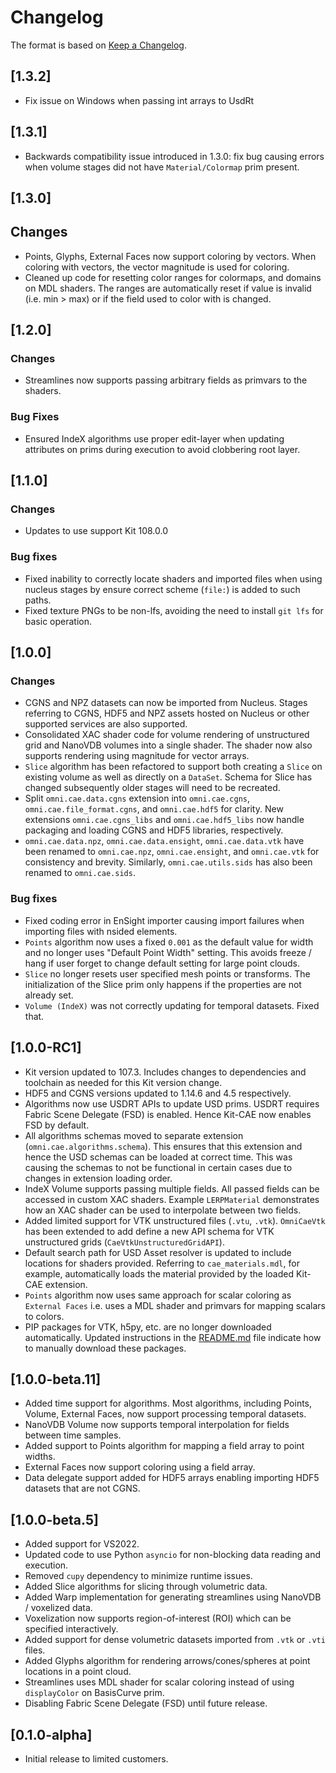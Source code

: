 # Changelog

The format is based on [Keep a Changelog](https://keepachangelog.com/en/1.0.0/).
## [1.3.2]

* Fix issue on Windows when passing int arrays to UsdRt

## [1.3.1]

* Backwards compatibility issue introduced in 1.3.0: fix bug causing errors when volume stages
  did not have `Material/Colormap` prim present.

## [1.3.0]

## Changes

* Points, Glyphs, External Faces now support coloring by vectors. When coloring with vectors, the
  vector magnitude is used for coloring.
* Cleaned up code for resetting color ranges for colormaps, and domains on MDL shaders. The ranges are automatically
  reset if value is invalid (i.e. min > max) or if the field used to color with is changed.

## [1.2.0]

### Changes

* Streamlines now supports passing arbitrary fields as primvars to the shaders.

### Bug Fixes

* Ensured IndeX algorithms use proper edit-layer when updating attributes on prims during execution
  to avoid clobbering root layer.

## [1.1.0]

### Changes

* Updates to use support Kit 108.0.0

### Bug fixes

* Fixed inability to correctly locate shaders and imported files when using nucleus stages by ensure
  correct scheme (`file:`) is added to such paths.
* Fixed texture PNGs to be non-lfs, avoiding the need to install `git lfs` for basic operation.

## [1.0.0]

### Changes

* CGNS and NPZ datasets can now be imported from Nucleus. Stages referring to CGNS, HDF5 and NPZ assets hosted on Nucleus
  or other supported services are also supported.
* Consolidated XAC shader code for volume rendering of unstructured grid and NanoVDB volumes into a single shader. The shader
  now also supports rendering using magnitude for vector arrays.
* `Slice` algorithm has been refactored to support both creating a `Slice` on existing volume as well as directly on
  a `DataSet`. Schema for Slice has changed subsequently older stages will need to be recreated.
* Split `omni.cae.data.cgns` extension into `omni.cae.cgns`, `omni.cae.file_format.cgns`, and `omni.cae.hdf5` for
  clarity. New extensions `omni.cae.cgns_libs` and `omni.cae.hdf5_libs` now handle packaging and loading CGNS and HDF5 libraries,
  respectively.
* `omni.cae.data.npz`, `omni.cae.data.ensight`, `omni.cae.data.vtk` have been renamed to `omni.cae.npz`, `omni.cae.ensight`,
  and `omni.cae.vtk` for consistency and brevity. Similarly, `omni.cae.utils.sids` has also been renamed to `omni.cae.sids`.

### Bug fixes

* Fixed coding error in EnSight importer causing import failures when importing files with nsided elements.
* `Points` algorithm now uses a fixed `0.001` as the default value for width and no longer uses "Default Point Width"
  setting. This avoids freeze / hang if user forget to change default setting for large point clouds.
* `Slice` no longer resets user specified mesh points or transforms. The initialization of the Slice prim only happens if the
  properties are not already set.
* `Volume (IndeX)` was not correctly updating for temporal datasets. Fixed that.


## [1.0.0-RC1]

* Kit version updated to 107.3. Includes changes to dependencies and toolchain as needed for this Kit version change.
* HDF5 and CGNS versions updated to 1.14.6 and 4.5 respectively.
* Algorithms now use USDRT APIs to update USD prims. USDRT requires Fabric Scene Delegate (FSD) is enabled. Hence Kit-CAE
  now enables FSD by default.
* All algorithms schemas moved to separate extension (`omni.cae.algorithms.schema`). This ensures that this extension
  and hence the USD schemas can be loaded at correct time. This was causing the schemas to not be functional
  in certain cases due to changes in extension loading order.
* IndeX Volume supports passing multiple fields. All passed fields can be accessed in custom XAC shaders. Example
  `LERPMaterial` demonstrates how an XAC shader can be used to interpolate between two fields.
* Added limited support for VTK unstructured files (`.vtu`, `.vtk`). `OmniCaeVtk` has been extended to add define a new
  API schema for VTK unstructured grids (`CaeVtkUnstructuredGridAPI`).
* Default search path for USD Asset resolver is updated to include locations for shaders provided. Referring to
  `cae_materials.mdl`, for example, automatically loads the material provided by the loaded Kit-CAE extension.
* `Points` algorithm now uses same approach for scalar coloring as `External Faces` i.e. uses a MDL shader and primvars
  for mapping scalars to colors.
* PIP packages for VTK, h5py, etc. are no longer downloaded automatically.
  Updated instructions in the [README.md](./README.md) file indicate how to manually download these packages.

## [1.0.0-beta.11]

* Added time support for algorithms. Most algorithms, including Points, Volume, External Faces, now support processing temporal
  datasets.
* NanoVDB Volume now supports temporal interpolation for fields between time samples.
* Added support to Points algorithm for mapping a field array to point widths.
* External Faces now support coloring using a field array.
* Data delegate support added for HDF5 arrays enabling importing HDF5 datasets that are not CGNS.

## [1.0.0-beta.5]

* Added support for VS2022.
* Updated code to use Python `asyncio` for non-blocking data reading and execution.
* Removed `cupy` dependency to minimize runtime issues.
* Added Slice algorithms for slicing through volumetric data.
* Added Warp implementation for generating streamlines using NanoVDB / voxelized data.
* Voxelization now supports region-of-interest (ROI) which can be specified interactively.
* Added support for dense volumetric datasets imported from `.vtk` or `.vti` files.
* Added Glyphs algorithm for rendering arrows/cones/spheres at point locations in a point cloud.
* Streamlines uses MDL shader for scalar coloring instead of using `displayColor` on BasisCurve prim.
* Disabling Fabric Scene Delegate (FSD) until future release.

## [0.1.0-alpha]

* Initial release to limited customers.
